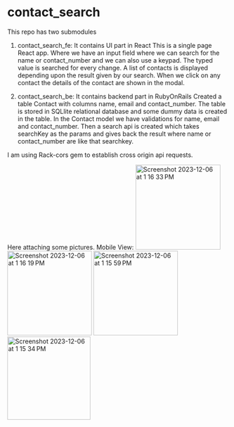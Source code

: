 # contact_search
This repo has two submodules
1) contact_search_fe: It contains UI part in React
This is a single page React app. Where we have an input field where we can search for the name or contact_number and we can also use a keypad. The typed value is searched for every change. 
A list of contacts is displayed depending upon the result given by our search. When we click on any contact the details of the contact are shown in the modal.

2) contact_search_be: It contains backend part in RubyOnRails
Created a table Contact with columns name, email and contact_number. The table is stored in 
SQLlite relational database and some dummy data is created in the table. 
In the Contact model we have validations for name, email and contact_number.
Then a search api is created which takes searchKey as the params and gives back the result where name or contact_number are like that searchkey.

I am using Rack-cors gem to establish cross origin api requests.

Here attaching some pictures.
Mobile View:
<img width="193" alt="Screenshot 2023-12-06 at 1 16 33 PM" src="https://github.com/saurav00679/contact_search/assets/43717443/547d8c6e-c814-4199-b890-c0b944bf96b2">
<img width="192" alt="Screenshot 2023-12-06 at 1 16 19 PM" src="https://github.com/saurav00679/contact_search/assets/43717443/59d0470f-d5c4-4688-b845-14349a4cf7a4">
<img width="192" alt="Screenshot 2023-12-06 at 1 15 59 PM" src="https://github.com/saurav00679/contact_search/assets/43717443/15984466-677a-4f52-bec5-056247a23878">
<img width="189" alt="Screenshot 2023-12-06 at 1 15 34 PM" src="https://github.com/saurav00679/contact_search/assets/43717443/69d653fd-15e5-44e9-8ed4-785c01a51a61">

